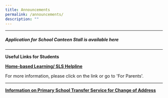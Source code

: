 ```yaml
---
title: Announcements
permalink: /announcements/
description: ""
---
```

<!--### Announcements-->
<!--* * *-->
* * *
##### Application for School Canteen Stall is available here
* * *
**Useful Links for Students**

**[Home-based Learning/ SLS Helpline](https://staging.d3975mj8dcgb9n.amplifyapp.com/for-parents/hbl/)**

For more information, please click on the link or go to 'For Parents'.

* * *
**[Information on Primary School Transfer Service for Change of Address](https://staging.d3975mj8dcgb9n.amplifyapp.com/for-parents/forms/)**